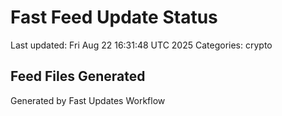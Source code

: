 # Fast Feed Update Status
Last updated: Fri Aug 22 16:31:48 UTC 2025
Categories: crypto

## Feed Files Generated

Generated by Fast Updates Workflow
